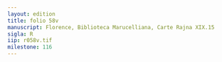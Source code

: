 ```yaml
---
layout: edition
title: folio 58v
manuscript: Florence, Biblioteca Marucelliana, Carte Rajna XIX.15
sigla: R
iip: r058v.tif
milestone: 116
---
```

